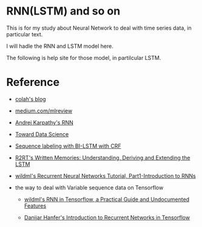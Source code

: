 # RNN(LSTM) and so on

 This is for my study about Neural Network to deal with time series data, in particular text. 
 
 I will hadle the RNN and LSTM model here. 

 The following is help site for those model, in partilcular LSTM.

# Reference 

 - [colah's blog](http://colah.github.io/posts/2015-08-Understanding-LSTMs/)

 - [medium.com/mlreview](https://medium.com/mlreview/understanding-lstm-and-its-diagrams-37e2f46f1714)

 - [Andrej Karpathy's RNN](http://karpathy.github.io/2015/05/21/rnn-effectiveness/)
 
 - [Toward Data Science](https://towardsdatascience.com/lstm-by-example-using-tensorflow-feb0c1968537)
 
 - [Sequence labeling with BI-LSTM with CRF](https://guillaumegenthial.github.io/sequence-tagging-with-tensorflow.html)

 - [R2RT's Written Memories: Understanding, Deriving and Extending the LSTM](https://r2rt.com/written-memories-understanding-deriving-and-extending-the-lstm.html)
 
 - [wildml's Recurrent Neural Networks Tutorial, Part1-Introduction to RNNs](http://www.wildml.com/2015/09/recurrent-neural-networks-tutorial-part-1-introduction-to-rnns/)
 
 - the way to deal with Variable sequence data on Tensorflow 
 
   - [wildml's RNN in Tensorflow, a Practical Guide and Undocumented Features](http://www.wildml.com/2016/08/rnns-in-tensorflow-a-practical-guide-and-undocumented-features/)
  
   - [Danijar Hanfer's Introduction to Recurrent Networks in Tensorflow](https://danijar.com/introduction-to-recurrent-networks-in-tensorflow/)
